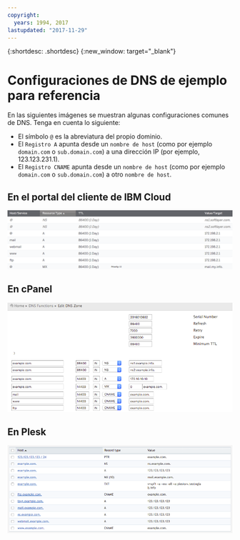 ```yaml
---
copyright:
  years: 1994, 2017
lastupdated: "2017-11-29"
---
```


{:shortdesc: .shortdesc}
{:new_window: target="_blank"}

# Configuraciones de DNS de ejemplo para referencia

En las siguientes imágenes se muestran algunas configuraciones comunes de DNS. Tenga en cuenta lo siguiente:

 * El símbolo `@` es la abreviatura del propio dominio.
 * El `Registro A` apunta desde un `nombre de host` (como por ejemplo `domain.com` o `sub.domain.com`) a una dirección IP (por ejemplo, 123.123.231.1).
 * El `Registro CNAME` apunta desde un `nombre de host` (como por ejemplo `domain.com` o `sub.domain.com`) a otro `nombre de host`.

## En el portal del cliente de IBM Cloud

![Figura 1: Ejemplo de zona DNS del portal del cliente de IBM](images/dns1.png)


## En cPanel

![Figura 2: Ejemplo de zona DNS de cPanel](images/cpaneldns.png)


## En Plesk

![Figura 3: Ejemplo de DNS de Plesk](images/plesk2dns.png)
